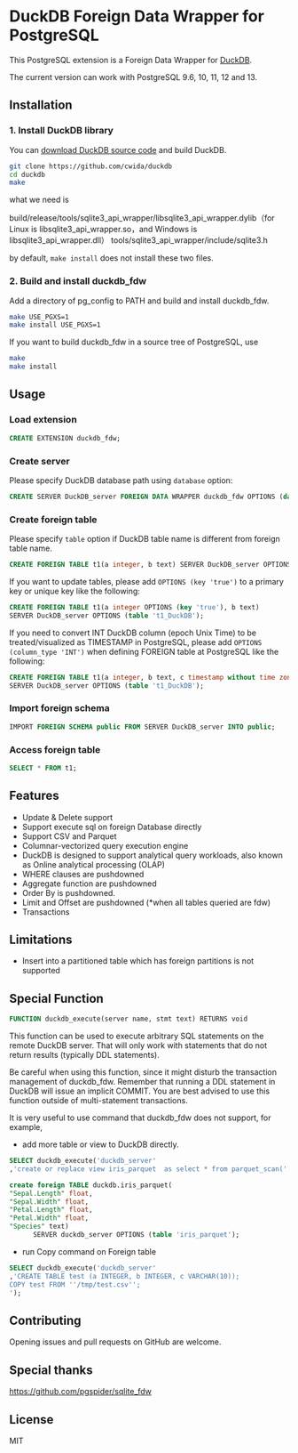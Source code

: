 # DuckDB Foreign Data Wrapper for PostgreSQL

This PostgreSQL extension is a Foreign Data Wrapper for [DuckDB][1].

The current version can work with PostgreSQL 9.6, 10, 11, 12 and 13.

## Installation

### 1. Install DuckDB library

You can  [download DuckDB source code][2] and build DuckDB.

```bash
git clone https://github.com/cwida/duckdb
cd duckdb
make 
```

what we need is 

build/release/tools/sqlite3_api_wrapper/libsqlite3_api_wrapper.dylib（for Linux is libsqlite3_api_wrapper.so，and Windows is libsqlite3_api_wrapper.dll）
tools/sqlite3_api_wrapper/include/sqlite3.h

by default, ```make install``` does not install these two files.

### 2. Build and install duckdb_fdw

Add a directory of pg_config to PATH and build and install duckdb_fdw.

```bash
make USE_PGXS=1
make install USE_PGXS=1
```

If you want to build duckdb_fdw in a source tree of PostgreSQL, use

```bash
make
make install
```

## Usage

### Load extension

```sql
CREATE EXTENSION duckdb_fdw;
```

### Create server

Please specify DuckDB database path using `database` option:

```sql
CREATE SERVER DuckDB_server FOREIGN DATA WRAPPER duckdb_fdw OPTIONS (database '/tmp/test.db');
```

### Create foreign table

Please specify `table` option if DuckDB table name is different from foreign table name.

```sql
CREATE FOREIGN TABLE t1(a integer, b text) SERVER DuckDB_server OPTIONS (table 't1_DuckDB');
```

If you want to update tables, please add `OPTIONS (key 'true')` to a primary key or unique key like the following:

```sql
CREATE FOREIGN TABLE t1(a integer OPTIONS (key 'true'), b text) 
SERVER DuckDB_server OPTIONS (table 't1_DuckDB');
```

If you need to convert INT DuckDB column (epoch Unix Time) to be treated/visualized as TIMESTAMP in PostgreSQL, please add `OPTIONS (column_type 'INT')` when
defining FOREIGN table at PostgreSQL like the following:

```sql
CREATE FOREIGN TABLE t1(a integer, b text, c timestamp without time zone OPTIONS (column_type 'INT')) 
SERVER DuckDB_server OPTIONS (table 't1_DuckDB');
```

### Import foreign schema

```sql
IMPORT FOREIGN SCHEMA public FROM SERVER DuckDB_server INTO public;
```

### Access foreign table

```sql
SELECT * FROM t1;
```

## Features

- Update & Delete support
- Support execute sql on foreign Database directly
- Support CSV and Parquet
- Columnar-vectorized query execution engine
- DuckDB is designed to support analytical query workloads, also known as Online analytical processing (OLAP)
- WHERE clauses are pushdowned  
- Aggregate function are pushdowned
- Order By is pushdowned.
- Limit and Offset are pushdowned (*when all tables queried are fdw)
- Transactions  

## Limitations

- Insert into a partitioned table which has foreign partitions is not supported

## Special Function

```sql
FUNCTION duckdb_execute(server name, stmt text) RETURNS void
```

This function can be used to execute arbitrary SQL statements on the remote DuckDB server. That will only work with statements that do not return results (typically DDL statements).

Be careful when using this function, since it might disturb the transaction management of duckdb_fdw. Remember that running a DDL statement in DuckDB will issue an implicit COMMIT. You are best advised to use this function outside of multi-statement transactions. 

It is very useful to use command that duckdb_fdw does not support, for example,

- add more table or view to DuckDB directly.
  
``` sql
SELECT duckdb_execute('duckdb_server'
,'create or replace view iris_parquet  as select * from parquet_scan(''temp/iris.parquet'');');

create foreign TABLE duckdb.iris_parquet(
"Sepal.Length" float,
"Sepal.Width" float,
"Petal.Length" float,
"Petal.Width" float,
"Species" text)
      SERVER duckdb_server OPTIONS (table 'iris_parquet');
```

- run Copy command on Foreign table

```sql
SELECT duckdb_execute('duckdb_server'
,'CREATE TABLE test (a INTEGER, b INTEGER, c VARCHAR(10));
COPY test FROM ''/tmp/test.csv'';
');
```

## Contributing

Opening issues and pull requests on GitHub are welcome.

## Special thanks

https://github.com/pgspider/sqlite_fdw

## License

MIT

[1]: https://www.DuckDB.org/index.html
[2]: https://duckdb.org/docs/installation/